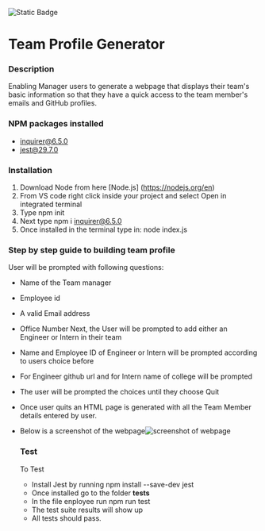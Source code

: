 ![Static Badge](https://img.shields.io/badge/NPM-6.5.0-blue)

# Team Profile Generator
### Description
Enabling Manager users  to generate a webpage that displays their team's basic information so that they have a quick access to the team member's emails and GitHub profiles.

### NPM packages installed
-  inquirer@6.5.0
-  jest@29.7.0

### Installation
 1. Download Node from here [Node.js] (https://nodejs.org/en)
 2. From VS code right click inside your project and select Open in integrated terminal
 3. Type npm init
 4. Next type npm i inquirer@6.5.0
 5. Once installed in the terminal type in: node index.js

 ### Step by step guide to building team profile
 User will be prompted with following questions:
 - Name of the Team manager
 - Employee id
 - A valid Email address
 - Office Number
Next, the User will be prompted to add either an Engineer or Intern in their team
- Name and Employee ID of Engineer or Intern will be prompted according to users choice before
- For Engineer github url and for Intern name of college will be prompted
- The user will be prompted the choices until they choose Quit
- Once user quits an HTML page is generated with all the Team Member details entered by user.
- Below is a screenshot of the webpage![screenshot of webpage](https://github.com/sumzulfikar/Team-Profile-Generator/assets/150956638/e19f01df-9184-43c7-9da5-b44d2e703447)

  ### Test
  To Test
  - Install Jest  by running npm install --save-dev jest
  - Once installed go to the folder __tests__
  - In the file enployee run npm run test
  - The test suite results will show up
  - All tests should pass.
